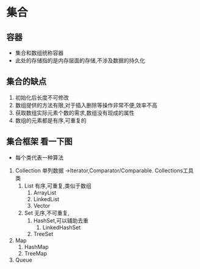 # 集合
## 容器
- 集合和数组统称容器
- 此处的存储指的是内存层面的存储,不涉及数据的持久化

## 集合的缺点
1. 初始化后长度不可修改
2. 数组提供的方法有限,对于插入删除等操作非常不便,效率不高
3. 获取数组实际元素个数的需求,数组没有现成的属性
4. 数组的元素都是有序,可重复的

## 集合框架 看一下图
- 每个类代表一种算法
1. Collection 单列数据 ->Iterator,Comparator/Comparable. Collections工具类
    1. List 有序,可重复,类似于数组
       1. ArrayList
       2. LinkedList
       3. Vector
    2. Set  无序,不可重复,
        1. HashSet,可以辅助去重 
           1. LinkedHashSet
        3. TreeSet
2. Map
    1. HashMap
    2. TreeMap
3. Queue 
    